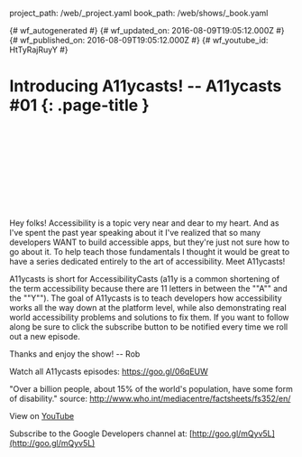 project_path: /web/_project.yaml
book_path: /web/shows/_book.yaml

{# wf_autogenerated #}
{# wf_updated_on: 2016-08-09T19:05:12.000Z #}
{# wf_published_on: 2016-08-09T19:05:12.000Z #}
{# wf_youtube_id: HtTyRajRuyY #}

# Introducing A11ycasts! -- A11ycasts #01 {: .page-title }


<div class="video-wrapper">
  <iframe class="devsite-embedded-youtube-video" data-video-id="HtTyRajRuyY"
          data-autohide="1" data-showinfo="0" frameborder="0" allowfullscreen>
  </iframe>
</div>

Hey folks! Accessibility is a topic very near and dear to my heart. And as I&#x27;ve spent the past year speaking about it I&#x27;ve realized that so many developers WANT to build accessible apps, but they&#x27;re just not sure how to go about it. To help teach those fundamentals I thought it would be great to have a series dedicated entirely to the art of accessibility. Meet A11ycasts!

A11ycasts is short for AccessibilityCasts (a11y is a common shortening of the term accessibility because there are 11 letters in between the &quot;&quot;A&quot;&quot; and the &quot;&quot;Y&quot;&quot;). The goal of A11ycasts is to teach developers how accessibility works all the way down at the platform level, while also demonstrating real world accessibility problems and solutions to fix them. If you want to follow along be sure to click the subscribe button to be notified every time we roll out a new episode.

Thanks and enjoy the show!  -- Rob

Watch all A11ycasts episodes: https://goo.gl/06qEUW

&quot;Over a billion people, about 15% of the world&#x27;s population, have some form of disability.&quot; source: http://www.who.int/mediacentre/factsheets/fs352/en/

View on [YouTube](https://youtu.be/HtTyRajRuyY)

Subscribe to the Google Developers channel at: [http://goo.gl/mQyv5L](http://goo.gl/mQyv5L)
